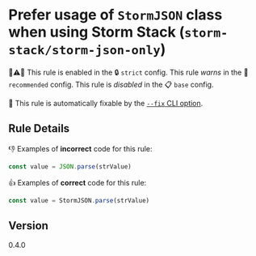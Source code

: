 # Prefer usage of `StormJSON` class when using Storm Stack (`storm-stack/storm-json-only`)

💼⚠️🚫 This rule is enabled in the 🔒 `strict` config. This rule _warns_ in the
🌟 `recommended` config. This rule is _disabled_ in the 📋 `base` config.

🔧 This rule is automatically fixable by the
[`--fix` CLI option](https://eslint.org/docs/latest/user-guide/command-line-interface#--fix).

<!-- end auto-generated rule header -->

## Rule Details

👎 Examples of **incorrect** code for this rule:

```ts
const value = JSON.parse(strValue)
```

👍 Examples of **correct** code for this rule:

```ts
const value = StormJSON.parse(strValue)
```

## Version

0.4.0
